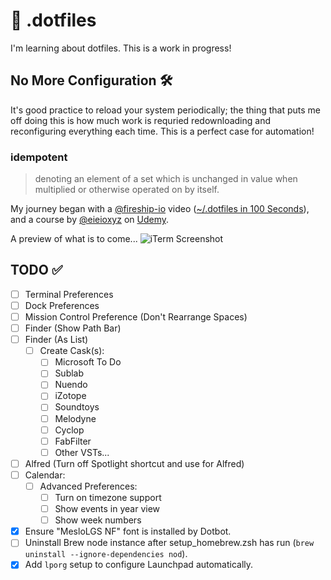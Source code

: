 # 🔧 .dotfiles

I'm learning about dotfiles. This is a work in progress!

## No More Configuration 🛠️

It's good practice to reload your system periodically; the thing that puts me off doing this is how much work is requried redownloading and reconfiguring everything each time. This is a perfect case for automation!

### idempotent

> denoting an element of a set which is unchanged in value when multiplied or otherwise operated on by itself.

My journey began with a [@fireship-io](https://github.com/fireship-io) video ([~/.dotfiles in 100 Seconds](https://youtu.be/r_MpUP6aKiQ)), and a course by [@eieioxyz](https://github.com/eieioxyz) on [Udemy](https://www.udemy.com/share/1043Ta3@hjXwP3uCJlmKqwco8k_3tBHNY9Sue8EcuuWg63c0ROr8UpThvqBfxhlE4IT4CTK_/).

A preview of what is to come...
![iTerm Screenshot](/resources/images/iTerm.gif)

## TODO ✅

- [ ] Terminal Preferences
- [ ] Dock Preferences
- [ ] Mission Control Preference (Don't Rearrange Spaces)
- [ ] Finder (Show Path Bar)
- [ ] Finder (As List)
  - [ ] Create Cask(s):
    - [ ] Microsoft To Do
    - [ ] Sublab
    - [ ] Nuendo
    - [ ] iZotope
    - [ ] Soundtoys
    - [ ] Melodyne
    - [ ] Cyclop
    - [ ] FabFilter
    - [ ] Other VSTs...
- [ ] Alfred (Turn off Spotlight shortcut and use for Alfred)
- [ ] Calendar:
  - [ ] Advanced Preferences:
    - [ ] Turn on timezone support
    - [ ] Show events in year view
    - [ ] Show week numbers
- [x] Ensure "MesloLGS NF" font is installed by Dotbot.
- [ ] Uninstall Brew node instance after setup_homebrew.zsh has run (`brew uninstall --ignore-dependencies nod`).
- [x] Add `lporg` setup to configure Launchpad automatically.
